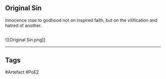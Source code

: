 ## Original Sin
Innocence rose to godhood not on inspired faith,
but on the vilification and hatred of another.
##
![[Original Sin.png]]

---
## Tags
#Artefact
#PoE2